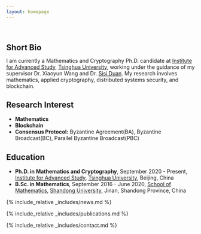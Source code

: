 ```yaml
---
layout: homepage
---
```


<h1 id="about-me"></h1>

<h2 style="margin: 60px 0px 10px;">Short Bio</h2>

I am currently a Mathematics and Cryptography Ph.D. candidate at [Institute for Advanced Study](https://www.ias.tsinghua.edu.cn/en/), [Tsinghua University](https://www.tsinghua.edu.cn/en/), working under the guidance of my supervisor Dr. Xiaoyun Wang and Dr. [Sisi Duan](https://fififish.github.io/sisiduan/). My research involves mathematics, applied cryptography, distributed systems security, and blockchain.

## Research Interest

- **Mathematics**
- **Blockchain**
- **Consensus Protocol:** Byzantine Agreement(BA), Byzantine Broadcast(BC), Parallel Byzantine Broadcast(PBC)


## Education
- **Ph.D. in Mathematics and Cryptography**, September 2020 - Present, [Institute for Advanced Study](https://www.ias.tsinghua.edu.cn/en/), [Tsinghua University](https://www.tsinghua.edu.cn/en/), Beijing, China
- **B.Sc. in Mathematics**, September 2016 - June 2020, [School of Mathematics](https://www.math.sdu.edu.cn/English.htm), [Shandong University](https://en.sdu.edu.cn/), Jinan, Shandong Province, China



{% include_relative _includes/news.md %}

{% include_relative _includes/publications.md %}

{% include_relative _includes/contact.md %}
